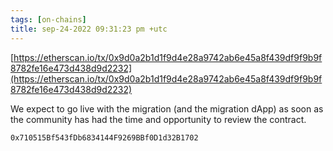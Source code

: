 ```yaml
---
tags: [on-chains]
title: sep-24-2022 09:31:23 pm +utc
---
```


[https://etherscan.io/tx/0x9d0a2b1d1f9d4e28a9742ab6e45a8f439df9f9b9f8782fe16e473d438d9d2232](https://etherscan.io/tx/0x9d0a2b1d1f9d4e28a9742ab6e45a8f439df9f9b9f8782fe16e473d438d9d2232)

We expect to go live with the migration (and the migration dApp) as soon as the community has had the time and opportunity to review the contract.

    0x710515Bf543fDb6834144F9269BBf0D1d32B1702
